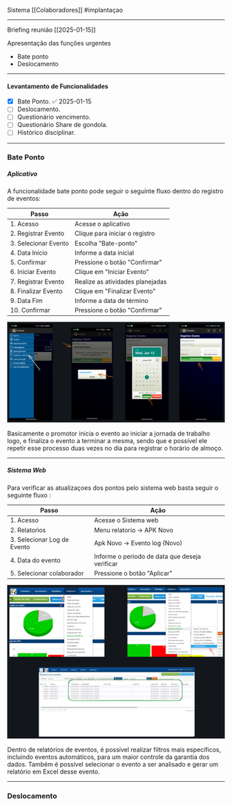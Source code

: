 Sistema [[Colaboradores]]  #implantaçao

---
Briefing reunião [[2025-01-15]]

Apresentação das funções urgentes

- Bate ponto
- Deslocamento
---
#### Levantamento de Funcionalidades


- [x] Bate Ponto. ✅ 2025-01-15
- [ ] Deslocamento.
- [ ] Questionário vencimento.
- [ ] Questionário Share de gondola.
- [ ] Histórico disciplinar.

---
### Bate Ponto

##### Aplicativo

A funcionalidade bate ponto pode seguir o seguinte fluxo dentro do registro de eventos: 

| Passo                | Ação                             |
| -------------------- | -------------------------------- |
| 1. Acesso            | Acesse o aplicativo              |
| 2. Registrar Evento  | Clique para iniciar o registro   |
| 3. Selecionar Evento | Escolha "Bate-ponto"             |
| 4. Data Início       | Informe a data inicial           |
| 5. Confirmar         | Pressione o botão "Confirmar"    |
| 6. Iniciar Evento    | Clique em "Iniciar Evento"       |
| 7. Registrar Evento  | Realize as atividades planejadas |
| 8. Finalizar Evento  | Clique em "Finalizar Evento"     |
| 9. Data Fim          | Informe a data de término        |
| 10. Confirmar        | Pressione o botão "Confirmar"    |

![Imagem de exemplo](app.png)



Basicamente o promotor inicia o evento ao iniciar a jornada de trabalho logo, e finaliza o evento a terminar a mesma, sendo que e possível ele repetir esse processo duas vezes no dia para registrar o horário de almoço.

---
##### Sistema Web

Para verificar as atualizaçoes dos pontos pelo sistema web basta seguir o seguinte fluxo :

| Passo                       | Ação                                           |
| --------------------------- | ---------------------------------------------- |
| 1. Acesso                   | Acesse o Sistema web                           |
| 2. Relatorios               | Menu relatorio -> APK Novo                     |
| 3. Selecionar Log de Evento | Apk Novo -> Evento log (Novo)                  |
| 4. Data do evento           | Informe o periodo de data que deseja verificar |
| 5. Selecionar colaborador   | Pressione o botão "Aplicar"                    |

![Imagem de exemplo](app1.png)


Dentro de relatórios de eventos, é possível realizar filtros mais específicos, incluindo eventos automáticos, para um maior controle da garantia dos dados. Também é possível selecionar o evento a ser analisado e gerar um relatório em Excel desse evento.

---
### Deslocamento

